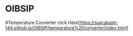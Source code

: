 # OIBSIP

#Temperature Converter click Here[https://suprakash-144.github.io/OIBSIP/temperature%20converter/index.html]
